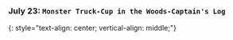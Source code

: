 ### July 23:  **`Monster Truck-Cup in the Woods-Captain's Log`**
{: style="text-align: center; vertical-align: middle;"}
